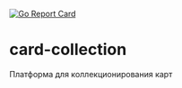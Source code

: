 [![Go Report Card](https://goreportcard.com/badge/github.com/3crabs/card-collection)](https://goreportcard.com/report/github.com/3crabs/card-collection)
# card-collection
Платформа для коллекционирования карт
